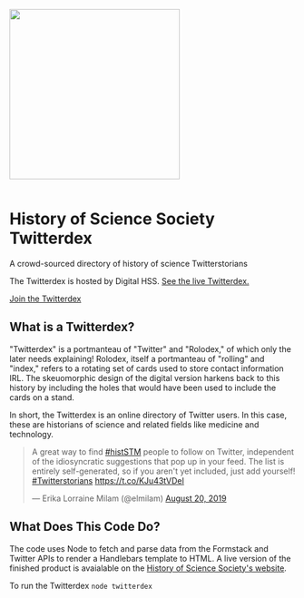 <img alt="" src="https://digital.hssonline.org/wp-content/uploads/2019/08/Twitterdex-Meta-Tag-Image-2019-08.jpg" width="300" style="margin: 1em auto">

# History of Science Society Twitterdex
A crowd-sourced directory of history of science Twitterstorians

The Twitterdex is hosted by Digital HSS. [See the live Twitterdex.](https://digital.hssonline.org/twitterdex)

[Join the Twitterdex](https://hssonline.formstack.com/forms/twitterdex)

## What is a Twitterdex?
"Twitterdex" is a portmanteau of "Twitter" and "Rolodex," of which only the later needs explaining! Rolodex, itself a portmanteau of "rolling" and "index," refers to a rotating set of cards used to store contact information IRL. The skeuomorphic design of the digital version harkens back to this history by including the holes that would have been used to include the cards on a stand.

In short, the Twitterdex is an online directory of Twitter users. In this case, these are historians of science and related fields like medicine and technology.

<blockquote class="twitter-tweet"><p lang="en" dir="ltr">A great way to find <a href="https://twitter.com/hashtag/histSTM?src=hash&amp;ref_src=twsrc%5Etfw">#histSTM</a> people to follow on Twitter, independent of the idiosyncratic suggestions that pop up in your feed. The list is entirely self-generated, so if you aren&#39;t yet included, just add yourself! <a href="https://twitter.com/hashtag/Twitterstorians?src=hash&amp;ref_src=twsrc%5Etfw">#Twitterstorians</a> <a href="https://t.co/KJu43tVDeI">https://t.co/KJu43tVDeI</a></p>&mdash; Erika Lorraine Milam (@elmilam) <a href="https://twitter.com/elmilam/status/1163881218766757894?ref_src=twsrc%5Etfw">August 20, 2019</a></blockquote>

## What Does This Code Do?
The code uses Node to fetch and parse data from the Formstack and Twitter APIs to render a Handlebars template to HTML. A live version of the finished product is avaialable on the [History of Science Society's website](https://digital.hssonline.org/twitterdex).

To run the Twitterdex
`node twitterdex`

